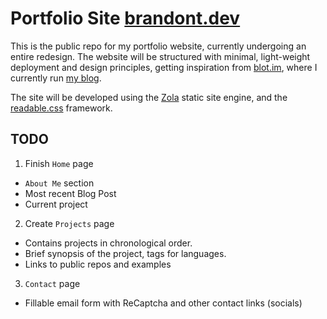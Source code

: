 # Portfolio Site [brandont.dev](https://brandont.dev)

This is the public repo for my portfolio website, currently undergoing an entire redesign. The website will be structured with minimal, light-weight deployment and design principles, getting inspiration from [blot.im](https://blot.im), where I currently run [my blog](https://brandont.blog). 

The site will be developed using the [Zola](https://getzola.org/) static site engine, and the [readable.css](https://readable-css.freedomtowrite.org/) framework. 

## TODO
1. Finish `Home` page
- `About Me` section
- Most recent Blog Post
- Current project
2. Create `Projects` page
- Contains projects in chronological order.
- Brief synopsis of the project, tags for languages.
- Links to public repos and examples
3. `Contact` page
- Fillable email form with ReCaptcha and other contact links (socials)
